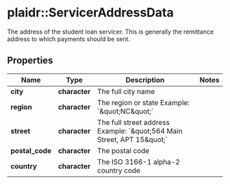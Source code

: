 # plaidr::ServicerAddressData

The address of the student loan servicer. This is generally the remittance address to which payments should be sent.

## Properties
Name | Type | Description | Notes
------------ | ------------- | ------------- | -------------
**city** | **character** | The full city name | 
**region** | **character** | The region or state Example: &#x60;\&quot;NC\&quot;&#x60; | 
**street** | **character** | The full street address Example: &#x60;\&quot;564 Main Street, APT 15\&quot;&#x60; | 
**postal_code** | **character** | The postal code | 
**country** | **character** | The ISO 3166-1 alpha-2 country code | 


